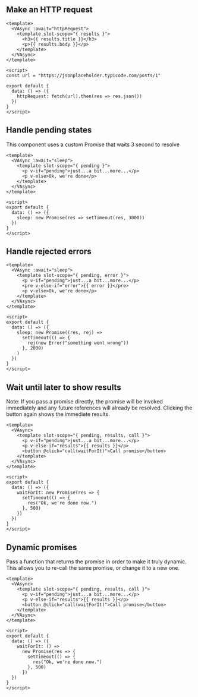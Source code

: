 ## Make an HTTP request

```vue
<template>
  <VAsync :await="httpRequest">
    <template slot-scope="{ results }">
      <h3>{{ results.title }}</h3>
      <p>{{ results.body }}</p>
    </template>
  </VAsync>
</template>

<script>
const url = "https://jsonplaceholder.typicode.com/posts/1"

export default {
  data: () => ({
    httpRequest: fetch(url).then(res => res.json())
  })
}
</script>
```

## Handle pending states

This component uses a custom Promise that waits 3 second to resolve

```vue
<template>
  <VAsync :await="sleep">
    <template slot-scope="{ pending }">
      <p v-if="pending">just...a bit...more...</p>
      <p v-else>Ok, we're done</p>
    </template>
  </VAsync>
</template>

<script>
export default {
  data: () => ({
    sleep: new Promise(res => setTimeout(res, 3000))
  })
}
</script>
```

## Handle rejected errors

```vue
<template>
  <VAsync :await="sleep">
    <template slot-scope="{ pending, error }">
      <p v-if="pending">just...a bit...more...</p>
      <pre v-else-if="error">{{ error }}</pre>
      <p v-else>Ok, we're done</p>
    </template>
  </VAsync>
</template>

<script>
export default {
  data: () => ({
    sleep: new Promise((res, rej) =>
      setTimeout(() => {
        rej(new Error("something went wrong"))
      }, 2000)
    )
  })
}
</script>
```

## Wait until later to show results

Note: If you pass a promise directly, the promise will be invoked immediately and any future references will already be resolved. Clicking the button again shows the immediate results.

```vue
<template>
  <VAsync>
    <template slot-scope="{ pending, results, call }">
      <p v-if="pending">just...a bit...more...</p>
      <p v-else-if="results">{{ results }}</p>
      <button @click="call(waitForIt)">Call promise</button>
    </template>
  </VAsync>
</template>

<script>
export default {
  data: () => ({
    waitForIt: new Promise(res => {
      setTimeout(() => {
        res("Ok, we're done now.")
      }, 500)
    })
  })
}
</script>
```

## Dynamic promises

Pass a function that returns the promise in order to make it truly dynamic. This allows you to re-call the same promise, or change it to a new one.

```vue
<template>
  <VAsync>
    <template slot-scope="{ pending, results, call }">
      <p v-if="pending">just...a bit...more...</p>
      <p v-else-if="results">{{ results }}</p>
      <button @click="call(waitForIt)">Call promise</button>
    </template>
  </VAsync>
</template>

<script>
export default {
  data: () => ({
    waitForIt: () =>
      new Promise(res => {
        setTimeout(() => {
          res("Ok, we're done now.")
        }, 500)
      })
  })
}
</script>
```
